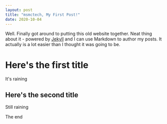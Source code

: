 ```yaml
---
layout: post
title: "msmctech, My First Post!"
date: 2020-10-04
---
```


Well. Finally got around to putting this old website together. Neat thing about it - powered by [Jekyll](http://jekyllrb.com) and I can use Markdown to author my posts. It actually is a lot easier than I thought it was going to be.

# Here's the first title
It's raining

## Here's the second title
Still raining

The end
